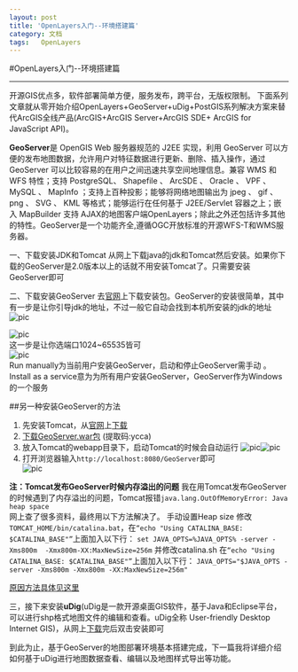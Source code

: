 ```yaml
---
layout: post
title: 'OpenLayers入门--环境搭建篇'
category: 文档
tags:   OpenLayers
---
```


#OpenLayers入门--环境搭建篇


---
开源GIS优点多，软件部署简单方便，服务发布，跨平台，无版权限制。 
下面系列文章就从零开始介绍OpenLayers+GeoServer+uDig+PostGIS系列解决方案来替代ArcGIS全线产品(ArcGIS+ArcGIS Server+ArcGIS SDE+ ArcGIS for JavaScript API)。

**GeoServer**是 OpenGIS Web 服务器规范的 J2EE 实现，利用 GeoServer 可以方便的发布地图数据，允许用户对特征数据进行更新、删除、插入操作，通过 GeoServer 可以比较容易的在用户之间迅速共享空间地理信息。兼容 WMS 和 WFS 特性；支持 PostgreSQL、 Shapefile 、 ArcSDE 、 Oracle 、 VPF 、 MySQL 、 MapInfo ；支持上百种投影；能够将网络地图输出为 jpeg 、 gif 、 png 、 SVG 、 KML 等格式；能够运行在任何基于 J2EE/Servlet 容器之上；嵌入 MapBuilder 支持 AJAX的地图客户端OpenLayers；除此之外还包括许多其他的特性。GeoServer是一个功能齐全,遵循OGC开放标准的开源WFS-T和WMS服务器。

一、下载安装JDK和Tomcat
从网上下载java的jdk和Tomcat然后安装。如果你下载的GeoServer是2.0版本以上的话就不用安装Tomcat了。只需要安装GeoServer即可

二、下载安装GeoServer
去[官网](http://geoserver.org/)上下载安装包。GeoServer的安装很简单，其中有一步是让你引导jdk的地址，不过一般它自动会找到本机所安装的jdk的地址  
![pic](http://ww3.sinaimg.cn/large/6ff04438gw1ekplq2n63cj20ea0b175f.jpg)  

![pic](http://ww1.sinaimg.cn/large/6ff04438gw1ekpls4a7mdj20e70b1mxw.jpg)  
这一步是让你选端口1024~65535皆可  
![pic](http://ww4.sinaimg.cn/large/6ff04438gw1ekpqt0s8jvj20e90b3t9l.jpg)  
Run manually为当前用户安装GeoServer，启动和停止GeoServer需手动 。Install as a service意为为所有用户安装GeoServer，GeoServer作为Windows的一个服务

##另一种安装GeoServer的方法
1. 先安装Tomcat，从[官网](http://tomcat.apache.org/)上[下载](http://tomcat.apache.org/download-80.cgi)
2. [下载GeoServer.war包](http://pan.baidu.com/s/1kTFWjxd) (提取码:ycca)
3. 放入Tomcat的webapp目录下，启动Tomcat的时候会自动运行
![pic](http://ww1.sinaimg.cn/large/6ff04438gw1ekul926twmj20ig0byjup.jpg)![pic](http://ww4.sinaimg.cn/large/6ff04438gw1ekul9fikcij20iq0l2gt3.jpg)
4. 打开浏览器输入`http://localhost:8080/GeoServer`即可  
![pic](http://ww3.sinaimg.cn/large/6ff04438gw1ekulc6dsikj20vr0ev0vf.jpg)

**注：Tomcat发布GeoServer时候内存溢出的问题**
我在用Tomcat发布GeoServer的时候遇到了内存溢出的问题，Tomcat报错`java.lang.OutOfMemoryError: Java heap space`  
网上查了很多资料，最终用以下方法解决了。
手动设置Heap size
修改`TOMCAT_HOME/bin/catalina.bat`，在`“echo "Using CATALINA_BASE: $CATALINA_BASE"”`上面加入以下行：
`set JAVA_OPTS=%JAVA_OPTS% -server -Xms800m  -Xmx800m-XX:MaxNewSize=256m`
并修改catalina.sh
在`“echo "Using CATALINA_BASE: $CATALINA_BASE"”`上面加入以下行：
`JAVA_OPTS="$JAVA_OPTS -server -Xms800m -Xmx800m -XX:MaxNewSize=256m"`  

[原因方法具体见这里](http://jayjayjays.iteye.com/blog/278854)


 三，接下来安装**uDig**(uDig是一款开源桌面GIS软件，基于Java和Eclipse平台，可以进行shp格式地图文件的编辑和查看。uDig全称 User-friendly Desktop Internet GIS)，从网上[下载](http://udig.refractions.net/files/downloads/udig-1.2.0.exe)完后双击安装即可  
 
 到此为止，基于GeoServer的地图部署环境基本搭建完成，下一篇我将详细介绍如何基于uDig进行地图数据查看、编辑以及地图样式导出等功能。
